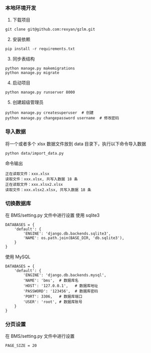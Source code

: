 ### 本地环境开发
1. 下载项目
```shell
git clone git@github.com:rexyan/gzlm.git
```

2. 安装依赖
```shell
pip install -r requirements.txt 
```

3. 同步表结构
```shell
python manage.py makemigrations
python manage.py migrate
```

4. 启动项目
```shell
python manage.py runserver 8000
```

5. 创建超级管理员
```
python manage.py createsuperuser  # 创建
python manage.py changepassword username  # 修改密码
```

### 导入数据
将一个或者多个 xlsx 数据文件放到 data 目录下，执行以下命令导入数据
```shell
python data/import_data.py
```
命令输出
```
正在读取文件：xxx.xlsx
读取文件：xxx.xlsx, 共写入数据 18 条
正在读取文件：xxx.xlsx2.xlsx
读取文件：xxx.xlsx2.xlsx, 共写入数据 18 条
```

### 切换数据库
在 BMS/setting.py 文件中进行设置
使用 sqlite3
```
DATABASES = {
    'default': {
        'ENGINE': 'django.db.backends.sqlite3',
        'NAME': os.path.join(BASE_DIR, 'db.sqlite3'),
    }
}
```

使用 MySQL
```
DATABASES = {
    'default': {
        'ENGINE': 'django.db.backends.mysql',
        'NAME': 'bms',  # 数据库名
        'HOST': '127.0.0.1',   # 数据库地址
        'PASSWORD': '123456',  # 数据库密码
        'PORT': 3306,   # 数据库端口
        'USER': 'root', # 数据库账号
    }
}
```

### 分页设置
在 BMS/setting.py 文件中进行设置
```
PAGE_SIZE = 20
```

